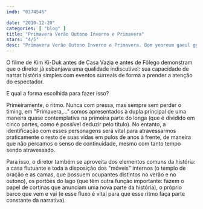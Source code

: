 ```yaml
---
imdb: "0374546"

date: "2010-12-20"
categories: [ "blog" ]
title: "Primavera Verão Outono Inverno e Primavera"
stars: "4/5"
desc: "Primavera Verão Outono Inverno e Primavera. Bom yeoreum gaeul gyeoul geurigo bom (South Korea, 2003). Dirigido por Ki-duk Kim. Escrito por Ki-duk Kim. Com Yeong-su Oh, Ki-duk Kim, Young-min Kim, Jae-kyeong Seo, Yeo-jin Ha, Jong-ho Kim, Jung-young Kim, Dae-han Ji, Min Choi."
---
```

O filme de Kim Ki-Duk antes de Casa Vazia e antes de Fôlego demonstram que o diretor já esbanjava uma qualidade indiscutível: sua capacidade de narrar história simples com eventos surreais de forma a prender a atenção do espectador.

E qual a forma escolhida para fazer isso?

Primeiramente, o ritmo. Nunca com pressa, mas sempre sem perder o timing, em "Primavera,..." somos apresentados à dupla principal de uma maneira quase contemplativa na primeira parte do longa (que é dividido em cinco partes, como é possível deduzir pelo título). No entanto, a identificação com esses personagens será vital para atravessarmos praticamente o resto de suas vidas em pulos de anos à frente, de maneira que não percamos o senso de continuidade, mesmo com tanto tempo sendo atravessado.

Para isso, o diretor também se aproveita dos elementos comuns da história: a casa flutuante e toda a disposição dos "móveis" internos (o templo de oração e as camas, que possuem ocupantes distintos no verão e no outono), os portões do lago (que têm outra função importante: fazem o papel de cortinas que anunciam uma nova parte da história), o próprio barco que vem e vai (e esse fluxo é vital para que esse ritmo faça parte constante da narrativa).

